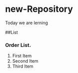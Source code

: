 # new-Repository

Today we are lerning 

##List

### Order List.
1. First Item
2. Second Item
3. Third Item
